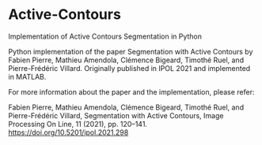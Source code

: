 # Active-Contours
Implementation of Active Contours Segmentation in Python 

Python implementation of the paper Segmentation with Active Contours by Fabien Pierre, Mathieu Amendola, Clémence Bigeard, Timothé Ruel, and Pierre-Frédéric Villard. 
Originally published in IPOL 2021 and implemented in MATLAB. 


For more information about the paper and the implementation, please refer:

Fabien Pierre, Mathieu Amendola, Clémence Bigeard, Timothé Ruel, and Pierre-Frédéric Villard, Segmentation with Active Contours, Image Processing On Line, 11 (2021), pp. 120–141. https://doi.org/10.5201/ipol.2021.298

